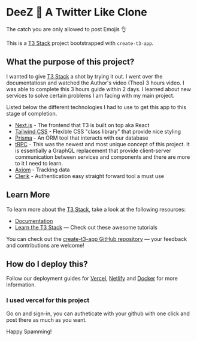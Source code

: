 # DeeZ 🥜 A Twitter Like Clone

The catch you are only allowed to post Emojis 👌

This is a [T3 Stack](https://create.t3.gg/) project bootstrapped with `create-t3-app`.

## What the purpose of this project?

I wanted to give [T3 Stack](https://create.t3.gg/) a shot by trying it out. I went over the documentatiosn and watched the Author's video (Theo) 3 hours video. I was able to complete this 3 hours guide within 2 days.
I learned about new services to solve certain problems I am facing with my main project.

Listed below the different technologies I had to use to get this app to this stage of completion.

- [Next.js](https://nextjs.org) - The frontend that T3 is built on top aka React
- [Tailwind CSS](https://tailwindcss.com) - Flexible CSS "class library" that provide nice styling
- [Prisma](https://prisma.io) - An ORM tool that interacts with our database
- [tRPC](https://trpc.io) - This was the newest and most unique concept of this project. It is essentially a GraphQL replacement that provide client-server communication between services and components and there are more to it I need to learn.
- [Axiom](https://axiom.co/) - Tracking data
- [Clerik](https://clerk.com/) - Authentication easy straight forward tool a must use

## Learn More

To learn more about the [T3 Stack](https://create.t3.gg/), take a look at the following resources:

- [Documentation](https://create.t3.gg/)
- [Learn the T3 Stack](https://create.t3.gg/en/faq#what-learning-resources-are-currently-available) — Check out these awesome tutorials

You can check out the [create-t3-app GitHub repository](https://github.com/t3-oss/create-t3-app) — your feedback and contributions are welcome!

## How do I deploy this?

Follow our deployment guides for [Vercel](https://create.t3.gg/en/deployment/vercel), [Netlify](https://create.t3.gg/en/deployment/netlify) and [Docker](https://create.t3.gg/en/deployment/docker) for more information.

### I used vercel for this project

Go on and sign-in, you can autheticate with your github with one click and post there as much as you want.

Happy Spamming!
